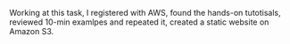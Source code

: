 Working at this task, I registered with AWS, found the hands-on tutotisals, reviewed 10-min examlpes and repeated it, created a static website on Amazon S3.
